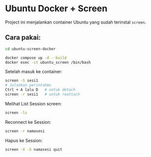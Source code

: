 # Ubuntu Docker + Screen

Project ini menjalankan container Ubuntu yang sudah terinstal `screen`.

## Cara pakai:

```bash
cd ubuntu-screen-docker
```

```bash
docker compose up -d --build
docker exec -it ubuntu_screen /bin/bash
```

Setelah masuk ke container:

```bash
screen -S sesi1
# Jalankan perintahmu
Ctrl + A lalu D   # untuk detach
screen -r sesi1   # untuk reattach
```

Melihat List Session screen:

```bash
screen -ls
```

Reconnect ke Session:

```bash
screen -r namasesi

```
Hapus ke Session:

```bash
screen -X -S namasesi quit
```
